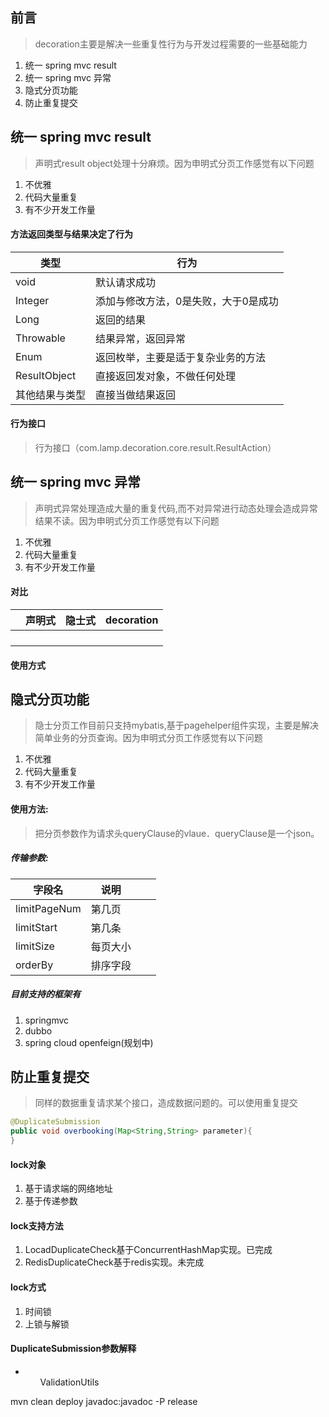## 前言
> decoration主要是解决一些重复性行为与开发过程需要的一些基础能力

1. 统一 spring mvc result
2. 统一 spring mvc 异常
3. 隐式分页功能
4. 防止重复提交


## 统一 spring mvc result
> 声明式result object处理十分麻烦。因为申明式分页工作感觉有以下问题

1. 不优雅
2. 代码大量重复
3. 有不少开发工作量

#### 方法返回类型与结果决定了行为

| 类型       |  行为 |
| ---------- | ------- |
| void       | 默认请求成功 |
| Integer    | 添加与修改方法，0是失败，大于0是成功 |
| Long       | 返回的结果 |
| Throwable  | 结果异常，返回异常|
| Enum       | 返回枚举，主要是适于复杂业务的方法|
| ResultObject| 直接返回发对象，不做任何处理|
| 其他结果与类型 | 直接当做结果返回 |

#### 行为接口
> 行为接口（com.lamp.decoration.core.result.ResultAction）

## 统一 spring mvc 异常
> 声明式异常处理造成大量的重复代码,而不对异常进行动态处理会造成异常结果不读。因为申明式分页工作感觉有以下问题

1. 不优雅
2. 代码大量重复
3. 有不少开发工作量

#### 对比
|      |   声明式   |   隐士式  |  decoration  |
| --   |   -----   |   -----  |  -----       |
|      |           |          |              |
|      |           |          |              |
|      |           |          |              |
|      |           |          |              |

#### 使用方式


## 隐式分页功能
> 隐士分页工作目前只支持mybatis,基于pagehelper组件实现，主要是解决简单业务的分页查询。因为申明式分页工作感觉有以下问题

1. 不优雅
2. 代码大量重复
3. 有不少开发工作量

#### 使用方法:
> 把分页参数作为请求头queryClause的vlaue．queryClause是一个json。

##### 传输参数:
|    字段名     |   说明   |         |         | 
|--------      |-------- |-------- |-------- |
| limitPageNum | 第几页   |         |         | 
| limitStart   | 第几条   |         |         |
| limitSize    | 每页大小  |         |         |
| orderBy      | 排序字段 |         |         |

##### 目前支持的框架有
1. springmvc
2. dubbo
3. spring cloud openfeign(规划中)

## 防止重复提交
> 同样的数据重复请求某个接口，造成数据问题的。可以使用重复提交

```java
@DuplicateSubmission
public void overbooking(Map<String,String> parameter){
}

```


#### lock对象
1. 基于请求端的网络地址
2. 基于传递参数

#### lock支持方法
1. LocadDuplicateCheck基于ConcurrentHashMap实现。已完成
2. RedisDuplicateCheck基于redis实现。未完成

#### lock方式
1. 时间锁
2. 上锁与解锁

#### DuplicateSubmission参数解释


 * <ol>ValidationUtils </ol>

mvn clean deploy javadoc:javadoc -P release